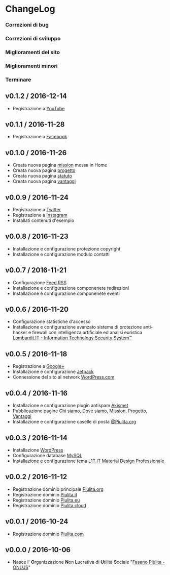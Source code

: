 # ChangeLog

### Correzioni di bug

### Correzioni di sviluppo

### Miglioramenti del sito

### Miglioramenti minori

### Terminare

## v0.1.2 / 2016-12-14

  * Registrazione a [YouTube](https://www.youtube.com/c/PiulitaOrg)

## v0.1.1 / 2016-11-28

  * Registrazione a [Facebook](https://www.facebook.com/PiulitaOrg)

## v0.1.0 / 2016-11-26

  * Creata nuova pagina [mission](http://www.piulita.org/mission) messa in Home
  * Creata nuova pagina [progetto](http://www.piulita.org/progetto/)
  * Creata nuova pagina [statuto](http://www.piulita.org/chi-siamo/statuto/)
  * Creata nuova pagina [vantaggi](http://www.piulita.org/vantaggi/)

## v0.0.9 / 2016-11-24

  * Registrazione a [Twitter](https://twitter.com/PiulitaOrg)
  * Registrazione a [Instagram](https://instagram.com/PiulitaOrg)
  * Installati contenuti d'esempio

## v0.0.8 / 2016-11-23

  * Installazione e configurazione protezione copyright
  * Installazione e configurazione modulo contatti

## v0.0.7 / 2016-11-21

  * Configurazione [Feed RSS](http://www.piulita.org/feed)
  * Installazione e configurazione componenete redirezioni
  * Installazione e configurazione componenete eventi

## v0.0.6 / 2016-11-20

  * Configurazione statistiche d'accesso
  * Installazione e configurazione avanzato sistema di protezione anti-hacker e firewall con intelligenza artificiale ed analisi euristica [Lombardit.IT - Information Technology Security System™](http://www.L1T.IT)

## v0.0.5 / 2016-11-18

  * Registrazione a [Google+](https://plus.google.com/105354050178632339172)
  * Installazione e configurazione [Jetpack](https://github.com/Automattic/Jetpack)
  * Connessione del sito al network [WordPress.com](http://WordPress.com)

## v0.0.4 / 2016-11-16

  * Installazione e configurazione plugin antispam [Akismet](https://akismet.com)
  * Pubblicazione pagine [Chi siamo](http://www.piulita.org/chi-siamo), [Dove siamo](http://www.piulita.org/dove-siamo), [Mission](http://www.piulita.org/mission), [Progetto](http://www.piulita.org/progetto), [Vantaggi](http://www.piulita.org/vantaggi)
  * Installazione e configurazione caselle di posta [@Piulita.org](http://www.piulita.org)

## v0.0.3 / 2016-11-14

  * Installazione [WordPress](https://github.com/WordPress)
  * Configurazione database [MySQL](https://github.com/MySQL)
  * Installazione e configurazione tema [L1T.IT Material Design Professionale](http://www.L1T.IT)

## v0.0.2 / 2016-11-12

  * Registrazione dominio principale [Piulita.org](http://www.piulita.org)
  * Registrazione dominio [Piulita.it](http://www.piulita.it)
  * Registrazione dominio [Piulita.eu](http://www.piulita.eu)
  * Registrazione dominio [Piulita.cloud](http://www.piulita.cloud)

## v0.0.1 / 2016-10-24

  * Registrazione dominio [Piulita.com](http://www.piulita.com)

## v0.0.0 / 2016-10-06

  * Nasce l' **O**rganizzazione **N**on **L**ucrativa di **U**tilità **S**ociale "[Fasano Piùlita - ONLUS](http://www.piulita.org)"
